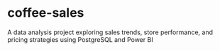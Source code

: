 # coffee-sales
A data analysis project exploring sales trends, store performance, and pricing strategies using PostgreSQL and Power BI
